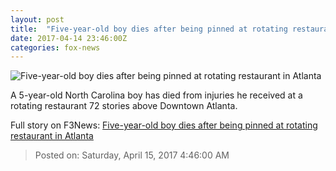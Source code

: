 ```yaml
---
layout: post
title:  "Five-year-old boy dies after being pinned at rotating restaurant in Atlanta"
date: 2017-04-14 23:46:00Z
categories: fox-news
---
```


![Five-year-old boy dies after being pinned at rotating restaurant in Atlanta](http://a57.foxnews.com/images.foxnews.com/content/fox-news/us/2017/04/14/five-year-old-boy-dies-after-being-pinned-at-rotating-restaurant-in-atlanta/_jcr_content/par/featured-media/media-0.img.jpg/0/0/1492213961113.jpg?ve=1)

A 5-year-old North Carolina boy has died from injuries he received at a rotating restaurant 72 stories above Downtown Atlanta.


Full story on F3News: [Five-year-old boy dies after being pinned at rotating restaurant in Atlanta](http://www.f3nws.com/n/GMCQvB)

> Posted on: Saturday, April 15, 2017 4:46:00 AM
